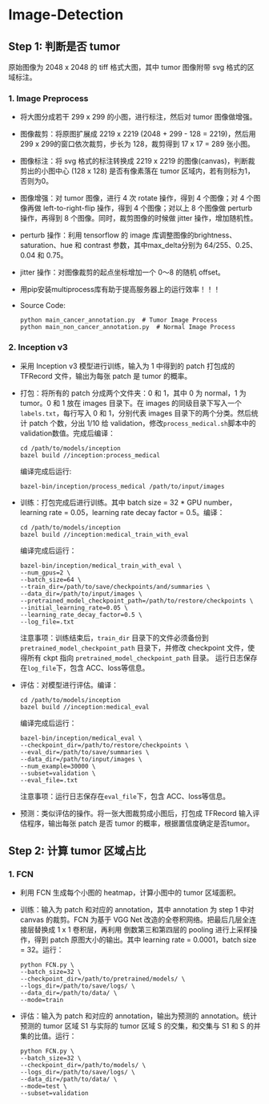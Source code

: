 # Image-Detection

## Step 1: 判断是否 tumor

原始图像为 2048 x 2048 的 tiff 格式大图，其中 tumor 图像附带 svg 格式的区域标注。

### 1. Image Preprocess

* 将大图分成若干 299 x 299 的小图，进行标注，然后对 tumor 图像做增强。
* 图像裁剪：将原图扩展成 2219 x 2219 (2048 + 299 - 128 = 2219)，然后用 299 x 299的窗口依次裁剪，步长为 128，裁剪得到 17 x 17 = 289 张小图。
* 图像标注：将 svg 格式的标注转换成 2219 x 2219 的图像(canvas)，判断裁剪出的小图中心 (128 x 128) 是否有像素落在 tumor 区域内，若有则标为1，否则为0。
* 图像增强：对 tumor 图像，进行 4 次 rotate 操作，得到 4 个图像；对 4 个图像再做 left-to-right-flip 操作，得到 4 个图像；对以上 8 个图像做 perturb 操作，再得到 8 个图像。同时，裁剪图像的时候做 jitter 操作，增加随机性。
* perturb 操作：利用 tensorflow 的 image 库调整图像的brightness、saturation、hue 和 contrast 参数，其中max_delta分别为 64/255、0.25、0.04 和 0.75。
* jitter 操作：对图像裁剪的起点坐标增加一个 0～8 的随机 offset。
* 用pip安装multiprocess库有助于提高服务器上的运行效率！！！
* Source Code:

    ```shell
    python main_cancer_annotation.py  # Tumor Image Process
    python main_non_cancer_annotation.py  # Normal Image Process
    ```

### 2. Inception v3

* 采用 Inception v3 模型进行训练，输入为 1 中得到的 patch 打包成的 TFRecord 文件，输出为每张 patch 是 tumor 的概率。
* 打包：将所有的 patch 分成两个文件夹：0 和 1，其中 0 为 normal，1 为 tumor。0 和 1 放在 images 目录下。在 images 的同级目录下写入一个`labels.txt`，每行写入 0 和 1，分别代表 images 目录下的两个分类。然后统计 patch 个数，分出 1/10 给 validation，修改`process_medical.sh`脚本中的validation数值。完成后编译：

    ```shell
    cd /path/to/models/inception
    bazel build //inception:process_medical
    ```
    编译完成后运行:
    ```shell
    bazel-bin/inception/process_medical /path/to/input/images
    ```
* 训练：打包完成后进行训练。其中 batch size = 32 * GPU number，learning rate = 0.05，learning rate decay factor = 0.5。编译：

    ```shell
    cd /path/to/models/inception
    bazel build //inception:medical_train_with_eval
    ```
    编译完成后运行：

    ```shell
    bazel-bin/inception/medical_train_with_eval \
    --num_gpus=2 \
    --batch_size=64 \
    --train_dir=/path/to/save/checkpoints/and/summaries \
    --data_dir=/path/to/input/images \
    --pretrained_model_checkpoint_path=/path/to/restore/checkpoints \
    --initial_learning_rate=0.05 \
    --learning_rate_decay_factor=0.5 \
    --log_file=.txt
    ```
    注意事项：训练结束后，`train_dir` 目录下的文件必须备份到 `pretrained_model_checkpoint_path` 目录下，并修改 checkpoint 文件，使得所有 ckpt 指向 `pretrained_model_checkpoint_path` 目录。
    运行日志保存在`log_file`下，包含 ACC、loss等信息。
* 评估：对模型进行评估。编译：

    ```shell
    cd /path/to/models/inception
    bazel build //inception:medical_eval
    ```
    编译完成后运行：

    ```shell
    bazel-bin/inception/medical_eval \
    --checkpoint_dir=/path/to/restore/checkpoints \
    --eval_dir=/path/to/save/summaries \
    --data_dir=/path/to/input/images \
    --num_example=30000 \
    --subset=validation \
    --eval_file=.txt
    ```
    注意事项：运行日志保存在`eval_file`下，包含 ACC、loss等信息。
* 预测：类似评估的操作。将一张大图裁剪成小图后，打包成 TFRecord 输入评估程序，输出每张 patch 是否 tumor 的概率，根据置信度确定是否tumor。


## Step 2: 计算 tumor 区域占比

### 1. FCN

* 利用 FCN 生成每个小图的 heatmap，计算小图中的 tumor 区域面积。
* 训练：输入为 patch 和对应的 annotation，其中 annotation 为 step 1 中对 canvas 的裁剪。FCN 为基于 VGG Net 改造的全卷积网络。把最后几层全连接层替换成 1 x 1 卷积层，再利用 倒数第三和第四层的 pooling 进行上采样操作，得到 patch 原图大小的输出。其中 learning rate = 0.0001，batch size = 32。运行：

    ```shell
    python FCN.py \
    --batch_size=32 \
    --checkpoint_dir=/path/to/pretrained/models/ \
    --logs_dir=/path/to/save/logs/ \
    --data_dir=/path/to/data/ \
    --mode=train
    ```
* 评估：输入为 patch 和对应的 annotation，输出为预测的 annotation。统计预测的 tumor 区域 S1 与实际的 tumor 区域 S 的交集，和交集与 S1 和 S 的并集的比值。运行：

    ```shell
    python FCN.py \
    --batch_size=32 \
    --checkpoint_dir=/path/to/models/ \
    --logs_dir=/path/to/save/logs/ \
    --data_dir=/path/to/data/ \
    --mode=test \
    --subset=validation
    ```
